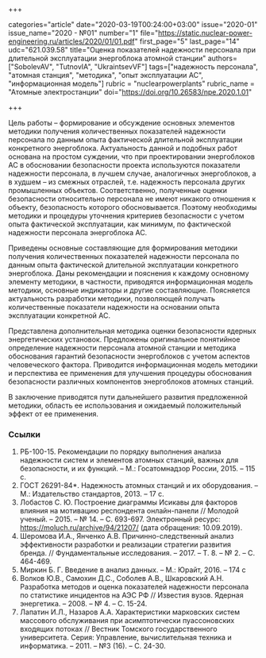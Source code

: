 +++

categories="article"
date="2020-03-19T00:24:00+03:00"
issue="2020-01"
issue_name="2020 - №01"
number="1"
file="https://static.nuclear-power-engineering.ru/articles/2020/01/01.pdf"
first_page="5"
last_page="14"
udc="621.039.58"
title="Оценка показателей надежности персонала при длительной эксплуатации энергоблока атомной станции"
authors=["SobolevAV", "TutnovIA", "UkraintsevVF"]
tags=["надежность персонала", "атомная станция", "методика", "опыт эксплуатации АС", "информационная модель"]
rubric = "nuclearpowerplants"
rubric_name = "Aтомные электростанции"
doi="https://doi.org/10.26583/npe.2020.1.01"

+++

Цель работы – формирование и обсуждение основных элементов методики получения количественных показателей надежности персонала по данным опыта фактической длительной эксплуатации конкретного энергоблока. Актуальность данной и подобных работ основана на простом суждении, что при проектировании энергоблоков АС в обосновании безопасности проекта используются показатели надежности персонала, в лучшем случае, аналогичных энергоблоков, а в худшем – из смежных отраслей, т.е. надежность персонала других промышленных объектов. Соответственно, полученные оценки безопасности относительно персонала не имеют никакого отношения к объекту, безопасность которого обосновывается. Поэтому необходимы методики и процедуры уточнения критериев безопасности с учетом опыта фактической эксплуатации, как минимум, по фактической надежности персонала энергоблока АС. 

Приведены основные составляющие для формирования методики получения количественных показателей надежности персонала по данным опыта фактической длительной эксплуатации конкретного энергоблока. Даны рекомендации и пояснения к каждому основному элементу методики, в частности, приводятся информационная модель методики, основные индикаторы и другие составляющие. Поясняется актуальность разработки методики, позволяющей получать количественные показатели надежности на основании опыта эксплуатации конкретной АС. 

Представлена дополнительная методика оценки безопасности ядерных энергетических установок. Предложены оригинальное понятийное определение надежности персонала атомной станции и методика обоснования гарантий безопасности энергоблоков с учетом аспектов человеческого фактора. Приводится информационная модель методики и перспектива ее применения для улучшения процедуры обоснования безопасности различных компонентов энергоблоков атомных станций. 

В заключение приводятся пути дальнейшего развития предложенной методики, область ее использования и ожидаемый положительный эффект от ее применения.


### Ссылки

1. РБ-100-15. Рекомендации по порядку выполнения анализа надежности систем и элементов атомных станций, важных для безопасности, и их функций. – М.: Госатомнадзор России, 2015. – 115 с.
2. ГОСТ 26291-84*. Надежность атомных станций и их оборудования. – М.: Издательство стандартов, 2013. – 17 с. 
3. Лобастов С. Ю. Построение диаграммы Исикавы для факторов влияния на мотивацию респондента онлайн-панели // Молодой ученый. – 2015. – № 14. – С. 693-697. Электронный ресурс: https://moluch.ru/archive/94/21207/ (дата обращения: 10.09.2019). 
4. Шеромова И.А., Янченко А.В. Причинно-следственный анализ эффективности разработки и реализации стратегии развития бренда. // Фундаментальные исследования. – 2017. –  Т. 8. – № 2. – С. 464-469. 
5. Миркин Б. Г. Введение в анализ данных. – М.: Юрайт, 2016. – 174 с 
6. Волков Ю.В., Самохин Д.С., Соболев А.В., Шкаровский А.Н. Разработка методов и оценка показателей надежности персонала по статистике инцидентов на АЭС РФ // Известия вузов. Ядерная энергетика. – 2008. – № 4. – С. 15-24. 
7. Лапатин И.Л., Назаров А.А. Характеристики марковских систем массового обслуживания при асимптотически пуассоновских входящих потоках // Вестник Томского государственного университета. Серия: Управление, вычислительная техника и информатика. – 2011. – №3 (16). – С. 24-30. 